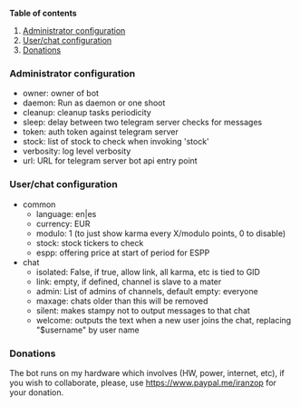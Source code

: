 
**Table of contents**
<!-- TOC depthFrom:1 insertAnchor:true orderedList:true -->

1. [Administrator configuration](#administrator-configuration)
2. [User/chat configuration](#userchat-configuration)
3. [Donations](#donations)

<!-- /TOC -->

<a id="markdown-administrator-configuration" name="administrator-configuration"></a>
### Administrator configuration

- owner: owner of bot
- daemon: Run as daemon or one shoot
- cleanup: cleanup tasks periodicity
- sleep: delay between two telegram server checks for messages
- token: auth token against telegram server
- stock: list of stock to check when invoking 'stock'
- verbosity: log level verbosity
- url: URL for telegram server bot api entry point

<a id="markdown-userchat-configuration" name="userchat-configuration"></a>
### User/chat configuration

- common
    - language: en|es
    - currency: EUR
    - modulo: 1 (to just show karma every X/modulo points, 0 to disable)
    - stock: stock tickers to check
    - espp: offering price at start of period for ESPP
- chat
    - isolated: False, if true, allow link, all karma, etc is tied to GID
    - link: empty, if defined, channel is slave to a mater
    - admin: List of admins of channels, default empty: everyone
    - maxage: chats older than this will be removed
    - silent: makes stampy not to output messages to that chat
    - welcome: outputs the text when a new user joins the chat, replacing "$username" by user name

<a id="markdown-donations" name="donations"></a>
### Donations

The bot runs on my hardware which involves (HW, power, internet, etc), if
you wish to collaborate, please, use <https://www.paypal.me/iranzop> for
your donation.
